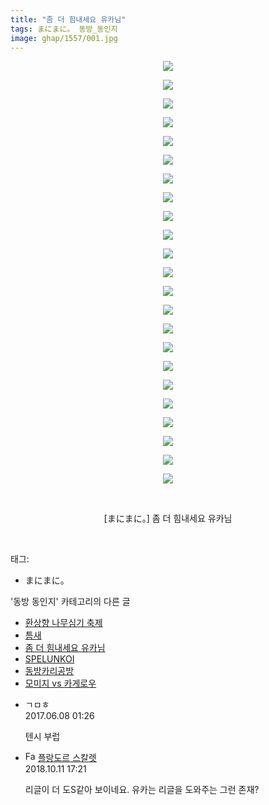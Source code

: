 ```yaml
---
title: "좀 더 힘내세요 유카님"
tags: まにまに。 동방_동인지
image: ghap/1557/001.jpg
---
```

<div class="article">
<p style="text-align: center; clear: none; float: none;"><img src="{{ site.nasurl }}/ghap/1557/001.jpg"/></p>
<p style="text-align: center; clear: none; float: none;"><img src="{{ site.nasurl }}/ghap/1557/002.jpg"/></p>
<p style="text-align: center; clear: none; float: none;"><img src="{{ site.nasurl }}/ghap/1557/003.jpg"/></p>
<p style="text-align: center; clear: none; float: none;"><img src="{{ site.nasurl }}/ghap/1557/004.jpg"/></p>
<p style="text-align: center; clear: none; float: none;"><img src="{{ site.nasurl }}/ghap/1557/005.jpg"/></p>
<p style="text-align: center; clear: none; float: none;"><img src="{{ site.nasurl }}/ghap/1557/006.jpg"/></p>
<p style="text-align: center; clear: none; float: none;"><img src="{{ site.nasurl }}/ghap/1557/007.jpg"/></p>
<p style="text-align: center; clear: none; float: none;"><img src="{{ site.nasurl }}/ghap/1557/008.jpg"/></p>
<p style="text-align: center; clear: none; float: none;"><img src="{{ site.nasurl }}/ghap/1557/009.jpg"/></p>
<p style="text-align: center; clear: none; float: none;"><img src="{{ site.nasurl }}/ghap/1557/010.jpg"/></p>
<p style="text-align: center; clear: none; float: none;"><img src="{{ site.nasurl }}/ghap/1557/011.jpg"/></p>
<p style="text-align: center; clear: none; float: none;"><img src="{{ site.nasurl }}/ghap/1557/012.jpg"/></p>
<p style="text-align: center; clear: none; float: none;"><img src="{{ site.nasurl }}/ghap/1557/013.jpg"/></p>
<p style="text-align: center; clear: none; float: none;"><img src="{{ site.nasurl }}/ghap/1557/014.jpg"/></p>
<p style="text-align: center; clear: none; float: none;"><img src="{{ site.nasurl }}/ghap/1557/015.jpg"/></p>
<p style="text-align: center; clear: none; float: none;"><img src="{{ site.nasurl }}/ghap/1557/016.jpg"/></p>
<p style="text-align: center; clear: none; float: none;"><img src="{{ site.nasurl }}/ghap/1557/017.jpg"/></p>
<p style="text-align: center; clear: none; float: none;"><img src="{{ site.nasurl }}/ghap/1557/018.jpg"/></p>
<p style="text-align: center; clear: none; float: none;"><img src="{{ site.nasurl }}/ghap/1557/019.jpg"/></p>
<p style="text-align: center; clear: none; float: none;"><img src="{{ site.nasurl }}/ghap/1557/020.jpg"/></p>
<p style="text-align: center; clear: none; float: none;"><img src="{{ site.nasurl }}/ghap/1557/021.jpg"/></p>
<p style="text-align: center; clear: none; float: none;"><img src="{{ site.nasurl }}/ghap/1557/022.jpg"/></p>
<p style="text-align: center; clear: none; float: none;"><img src="{{ site.nasurl }}/ghap/1557/023.jpg"/></p>
<p style="text-align: center; clear: none; float: none;"><br/></p>
<p style="text-align: center; clear: none; float: none;">[まにまに。] 좀 더 힘내세요 유카님</p>
<p><br/></p>
</div><div class="tagTrail">
<p>태그: </p>
<ul>
<li>まにまに。</li>
</ul>
</div><div class="another">
<p>'동방 동인지' 카테고리의 다른 글</p>
<ul>
<li><a href="/2016-08-14-ghap_1559">환상향 나무심기 축제</a></li>
<li><a href="/2016-08-14-ghap_1558">틈새</a></li>
<li><a href="/2016-08-13-ghap_1557">좀 더 힘내세요 유카님</a></li>
<li><a href="/2016-08-13-ghap_1556">SPELUNKOI</a></li>
<li><a href="/2016-08-13-ghap_1555">동방카리공방</a></li>
<li><a href="/2016-08-13-ghap_1554">모미지 vs 카게로우</a></li>
</ul>
</div><div class="cb_module cb_fluid">
<div class="cb_wrt cb_profile">
<div class="comment">
<ul>
<li class="cb_thumb_off" id="comment15008486">
<div class="cb_comment_area">
<div class="cb_info_area">
<div class="cb_section">
<span class="cb_nick_name">ㄱㅁㅎ</span>
</div>
<div class="cb_section">
<span class="cb_date">2017.06.08 01:26 </span>
</div>
</div>
<div class="cb_dsc_comment">
<p class="cb_dsc">
											텐시 부럽
										</p>
</div>
</div></li>
<li class="cb_thumb_off" id="comment15352297">
<div class="cb_comment_area">
<div class="cb_info_area">
<div class="cb_section">
<span class="cb_nick_name"><img alt="Favicon of http://qksxodid12.tistory.com" height="16" onerror="this.onerror=null;this.parentNode.removeChild(this)" src="http://qksxodid12.tistory.com/favicon.ico" width="16"/> <a href="http://qksxodid12.tistory.com" onclick="return openLinkInNewWindow(this)">플랑도르 스칼렛</a></span>
</div>
<div class="cb_section">
<span class="cb_date">2018.10.11 17:21 </span>
</div>
</div>
<div class="cb_dsc_comment">
<p class="cb_dsc">
											리글이 더 도S같아 보이네요. 유카는 리글을 도와주는 그런 존재?
										</p>
</div>
</div></li>
</ul>
</div>
</div><!-- commentList close -->
</div>
<br/>
<p id="refer"></p>
<br/>
